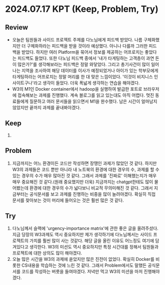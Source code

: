 2024.07.17     KPT (Keep, Problem, Try)
========================================

Review
-----
* 오늘은 팀원들과 사이드 프로젝트 주제를 다노님에게 피드백 받았다. 나름 구체화했지만 더 구체화하라는 피드백을 받을 것이라 예상했다. 아니나 다를까 그러한 피드백을 받았다. 하지만 여러 Platform을 묶어서 정보를 제공하는 어프로치는 좋았다는 피드백도 들었다. 또한 다노님 피드백 중에서 '내가 타게팅하는 고객층이 과연 돈이 많은가?'를 생각해보라는 피드백은 정말 와닿았다. 그리고 총기사건이 많이 일어나는 지역을 조사하여 해당 데이터를 이사가 예정되었거나 아이가 있는 학부모에게 타게팅하라는 어프로치는 정말 머리를 한 대 맞은 느낌이었다. '이것이 비지니스 인사이트구나'라고 생각이 들었다. 더욱 폭넓게 생각하는 연습을 해야겠다.
* W3의 M1인 Docker container에서 hadoop을 실행하여 발급한 포트로 브라우저에 접속해보는 과제를 진행했다. 계속 블로그를 읽고 있는대도 아직 어렵다. 멋진 동료들에게 질문하고 여러 문서들을 읽으면서 M1을 완수했다. 남은 시간이 얼마남지 않았지만 끝까지 과제를 끝내봐야겠다.

Keep
----
1. 

Problem
-------
1. 지금까지는 어느 환경이든 코드만 작성하면 장땡인 과제가 많았던 것 같다. 하지만 W3의 과제들은 코드 뿐만 아니라 내 노트북의 환경에 대한 경우의 수, 과제를 할 수 있는 경우의 수가 매우 많아진 것 같다. 그래서 과제를 '진짜로' 이해했는지가 매우매우 중요해진 것 같다.(원래 중요했지만 더욱) 지금까지는 chatgpt한테도 많이 물어봤는데 환경에 대한 경우의 수가 넓다보니 비교적 무의미해진 것 같다. 그래서 지금부터는 공식문서를 보고 과제를 진행하는 비중을 많이 늘려야겠다. 확실히 직접 문서를 찾아보는 것이 머리에 들어오는 것은 훨씬 많은 것 같다.

Try
---
1. 다노님께서 슬랙에 'urgency-importance matrix'에 관한 좋은 글을 올려주셨다. 지금 당장의 W3과제도 역시 중요하지만 제가 생각하기에 다노님께서는 사이드 프로젝트의 가치를 훨씬 많이 사는 것같다. 해당 글을 올린 이유도 어느정도 여기에 담겨있다고 생각한다. W3의 미션도 역시 중요하지만 특정 시간대를 정해서 팀원들과 프로젝트에 대한 상의도 많이 해야겠다.
2. 오늘 많은 시간을 W3의 과제에 쏟았지만 많은 진전이 없었다. 확실히 Docker를 비롯한 CS내용을 학습하는 것에 느린 것 같다. 그래서 Problem에서도 말했든 공식문서를 코드를 작성하는 버릇을 들여야겠다. 저녁만 먹고 W3의 미션을 마저 진행해야겠다.